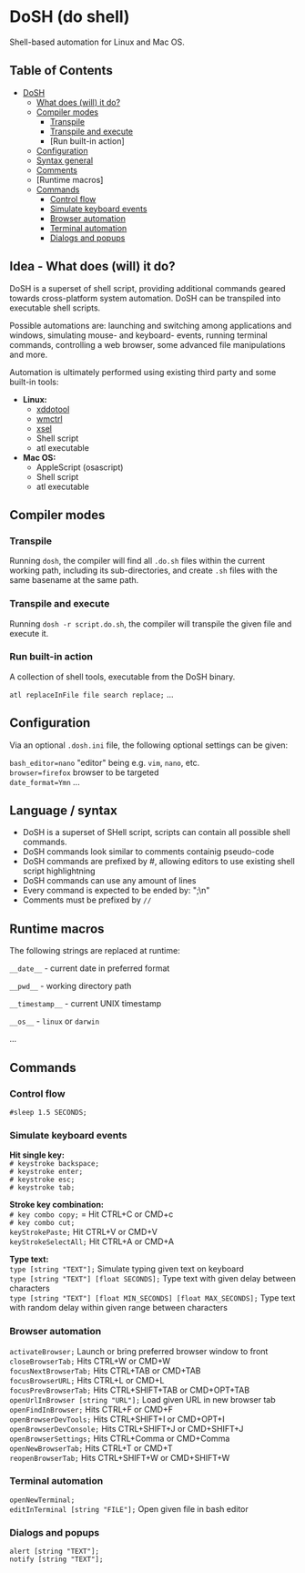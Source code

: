 DoSH (do shell) 
===============

Shell-based automation for Linux and Mac OS.


## Table of Contents

- [DoSH](#dosh-do-shell)
  * [What does (will) it do?](#what-does--will--it-do-)
  * [Compiler modes](#compiler-modes)
    + [Transpile](#transpile)
    + [Transpile and execute](#transpile-and-execute)
    + [Run built-in action] 
  * [Configuration](#configuration)
  * [Syntax general](#syntax-general)
  * [Comments](#comments)
  * [Runtime macros] 
  * [Commands](#commands)
    + [Control flow](#control-flow)
    + [Simulate keyboard events](#simulate-keyboard-events)
    + [Browser automation](#browser-automation)
    + [Terminal automation](#terminal-automation)
    + [Dialogs and popups](#dialogs-and-popups)


## Idea - What does (will) it do?

DoSH is a superset of shell script, providing additional commands 
geared towards cross-platform system automation.
DoSH can be transpiled into executable shell scripts.  

Possible automations are: launching and switching among applications and 
windows, simulating mouse- and keyboard- events, running terminal commands, 
controlling a web browser, some advanced file manipulations and more. 

Automation is ultimately performed using existing third party and some built-in
tools:

* **Linux:**
  * [xddotool](http://manpages.ubuntu.com/manpages/trusty/man1/xdotool.1.html)
  * [wmctrl](http://tripie.sweb.cz/utils/wmctrl/)
  * [xsel](https://linux.die.net/man/1/xsel)
  * Shell script
  * atl executable
* **Mac OS:**
  * AppleScript (osascript)
  * Shell script
  * atl executable


## Compiler modes

### Transpile

Running ``dosh``, the compiler will find all ``.do.sh`` files within the 
current working path, including its sub-directories, and 
create ``.sh`` files with the same basename at the same path.

### Transpile and execute

Running ``dosh -r script.do.sh``, the compiler will transpile the given 
file and execute it.

### Run built-in action

A collection of shell tools, executable from the
DoSH binary. 


``atl replaceInFile file search replace;``
...  

## Configuration

Via an optional ``.dosh.ini`` file, the following optional settings can be
given:

``bash_editor=nano`` "editor" being e.g. ``vim``, ``nano``, etc.  
``browser=firefox`` browser to be targeted  
``date_format=Ymn`` ... 


## Language / syntax

* DoSH is a superset of SHell script, 
  scripts can contain all possible shell commands.
* DoSH commands look similar to comments containig pseudo-code
* DoSH commands are prefixed by #, allowing editors
  to use existing shell script highlightning 
* DoSH commands can use any amount of lines
* Every command is expected to be ended by: ";\n"
* Comments must be prefixed by ``//``


## Runtime macros

The following strings are replaced at runtime:  

``__date__`` - current date in preferred format  

``__pwd__`` - working directory path  

``__timestamp__`` - current UNIX timestamp  

``__os__`` - ``linux`` or ``darwin``  

... 


## Commands

### Control flow

``#sleep 1.5 SECONDS;``  


### Simulate keyboard events

**Hit single key:**  
``# keystroke backspace;``  
``# keystroke enter;``   
``# keystroke esc;``  
``# keystroke tab;``   

**Stroke key combination:**  
``# key combo copy;`` = Hit CTRL+C or CMD+c  
``# key combo cut;``  
``keyStrokePaste;`` Hit CTRL+V or CMD+V   
``keyStrokeSelectAll;`` Hit CTRL+A or CMD+A  

**Type text:**  
``type [string "TEXT"];`` Simulate typing given text on keyboard  
``type [string "TEXT"] [float SECONDS];`` Type text with given delay
  between characters  
``type [string "TEXT"] [float MIN_SECONDS] [float MAX_SECONDS];``
  Type text with random delay within given range between characters  


### Browser automation

``activateBrowser;`` Launch or bring preferred browser window to front  
``closeBrowserTab;`` Hits CTRL+W or CMD+W  
``focusNextBrowserTab;`` Hits CTRL+TAB or CMD+TAB  
``focusBrowserURL;`` Hits CTRL+L or CMD+L  
``focusPrevBrowserTab;`` Hits CTRL+SHIFT+TAB or CMD+OPT+TAB  
``openUrlInBrowser [string "URL"];`` Load given URL in new browser tab  
``openFindInBrowser;`` Hits CTRL+F or CMD+F  
``openBrowserDevTools;`` Hits CTRL+SHIFT+I or CMD+OPT+I  
``openBrowserDevConsole;`` Hits CTRL+SHIFT+J or CMD+SHIFT+J  
``openBrowserSettings;`` Hits CTRL+Comma or CMD+Comma  
``openNewBrowserTab;`` Hits CTRL+T or CMD+T  
``reopenBrowserTab;`` Hits CTRL+SHIFT+W or CMD+SHIFT+W  

### Terminal automation

``openNewTerminal;``  
``editInTerminal [string "FILE"];`` Open given file in bash editor  


### Dialogs and popups

``alert [string "TEXT"];``  
``notify [string "TEXT"];``  
